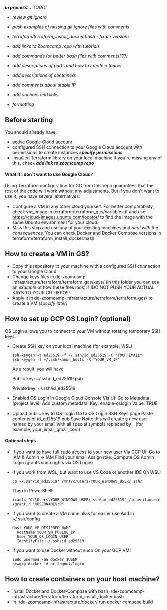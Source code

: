 **_In process..._**
<em>
 TODO:
* review git ignore
* push examples of missing git ignore files with comments
* terraform/terraform_install_docker.bash - fixate versions
* add links to Zoomcamp repo with tutorials
* add commands (or better bash files with comments???)
* add descriptions of ports and how to create a tunnel
* add descriptions of containers
* add comments about stable IP
  
* add anchors and links
* formatting
</em>

## Before starting

You should already have:
* active Google Cloud account
* configured SSH connection to your Google Cloud account with permissions to create instances **_specify permissions_**
* installed Terraform library on your local machine
If you're missing any of this, check **_add link to zoomcamp repo_**


#### What if I don`t want to use Google Cloud? 

Using Terraform configuration for GC from this repo guarantees that the rest of the code will work without any adjustments. But if you don't want to use it, you have several alternatives: 
- Configure a VM in any other cloud yourself. For better comparability, check vm_image in terraform/terraform_gcs/variables.tf and use https://cloud-images.ubuntu.com/locator/ to find the image with the same Ubuntu environment for your cloud.
- Miss this step and use any of your existing machines and _deal with the consequences_. You can check Docker and Docker Compose versions in terraform/terraform_install_docker.bash.

## How to create a VM in GS?

* Copy this repository to your machine with a configured SSH connection to your Google Cloud
* Change keys files in de-zoomcamp-infrastracture/terraform/terraform_gcs/keys/ (in this folder you can see an _example_ of how these files look).
!!!DO NOT PUSH YOUR ACTUAL KAYS TO YOUR GIT REPO!!!
* Apply it in de-zoomcamp-infrastracture/terraform/terraform_gcs/ to create a VM _(specify later)_
  
## How to set up GCP OS Login? (optional)

OS Login allows you to connect to your VM without rotating temporary SSH keys.
- Create SSH key on your local machine (for example, WSL)

      ssh-keygen -t ed25519 -f ~/.ssh/id_ed25519 -C "YOUR_EMAIL"
      ssh-keygen -f ~/.ssh/known_hosts -R "YOUR_VM_IP"
  As a result, you will have
  
  Public key: ~/.ssh/id_ed25519.pub
  
  Private key: ~/.ssh/id_ed25519
- Enabled OS Login in Google Cloud Console
  Via UI:
   Go to Metadata (project level)
   Add custom metadata:
   Key: enable-oslogin
   Value: TRUE
- Upload public key to OS Login
  Go to OS Login SSH Keys page
  Paste contents of id_ed25519.pub
  Save
Note: this will create a new user named by your email with all special symbols replaced by _ (for example, your_email_gmail_com)

#### Optional steps

- If you want to have full sudo access to your new user
  Via GCP UI:
    Go to IAM & Admin → IAM
    Find your email
    Assign role: Compute OS Admin Login (grants sudo rights via OS Login)

- If you work from WSL, but want to use VS Code or another IDE
  On WSL:

      cp ~/.ssh/id_ed25519* /mnt/c/Users/YOUR_WINDOWS_USER/.ssh/
  Then in PowerShell:
  
      icacls "C:\Users\YOUR_WINDOWS_USER\.ssh\id_ed25519" /inheritance:r /grant:r "%USERNAME%:R"

- If you want to create a VM name alias for easier use
  Add in ~/.ssh/config
  
      Host YOUR_VM_DESIERED_NAME
        HostName YOUR_VM_PUBLUC_IP
        User YOUR_OS_LOGIN_USER
        IdentityFile ~/.ssh/id_ed25519
- If you want to use Docker without sudo
  On your GCP VM:

      sudo usermod -aG docker $USER
      newgrp docker  # or logout/login
  
## How to create containers on your host machine?

* install Docker and Docker-Compose with
  bash ./de-zoomcamp-infrastracture/terraform/terraform_install_docker.bash
* In ./de-zoomcamp-infrastracture/docker/ run
        docker compose build

  

